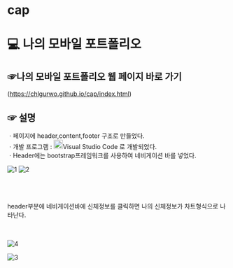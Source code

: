 # cap
# 💻 나의 모바일 포트폴리오

## ☞나의 모바일 포트폴리오 웹 페이지 바로 가기 
(https://chlgurwo.github.io/cap/index.html)

## ☞ 설명
ㆍ페이지에 header,content,footer 구조로 만들었다.<br>
ㆍ개발 프로그램 :  <a href="https://code.visualstudio.com/" title="Visual Studio Code"><img src="https://github.com/get-icon/geticon/raw/master/icons/visual-studio-code.svg" alt="Visual Studio Code" width="21px" height="21px"></a>Visual Studio Code 로 개발되었다. <br>
ㆍHeader에는 bootstrap프레임워크를 사용하여 네비게이션 바를 넣었다. <br>

![1](https://user-images.githubusercontent.com/101083779/197352745-61ea88e3-b40c-495d-a506-cd2176b44589.png)
![2](https://user-images.githubusercontent.com/101083779/197352748-d7f2c46f-a231-4923-9ddb-9dcced9f6354.png)

<br><br><br>
header부분에 네비게이션바에 신체정보를 클릭하면 나의 신체정보가 차트형식으로 나타난다.
<br><br><br>

![4](https://user-images.githubusercontent.com/101083779/197352996-9d0038b0-05ac-46c1-b87f-b795a7284c23.png)

![3](https://user-images.githubusercontent.com/101083779/197352944-40cb8d3c-eb4d-4ad6-9691-3dd440efd90b.png)



